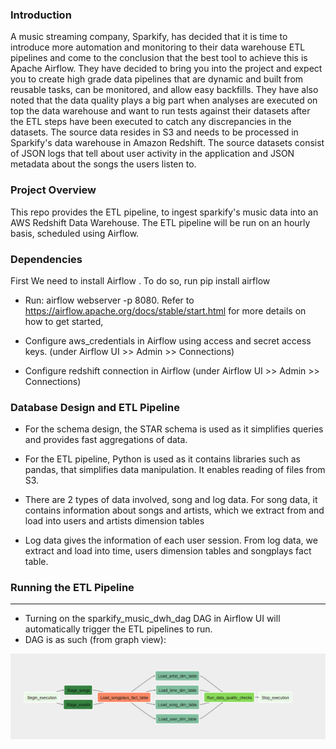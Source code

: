 ### Introduction
A music streaming company, Sparkify, has decided that it is time to introduce more automation and monitoring to their data warehouse ETL pipelines and come to the conclusion that the best tool to achieve this is Apache Airflow.
They have decided to bring you into the project and expect you to create high grade data pipelines that are dynamic and built from reusable tasks, can be monitored, and allow easy backfills. They have also noted that the data quality plays a big part when analyses are executed on top the data warehouse and want to run tests against their datasets after the ETL steps have been executed to catch any discrepancies in the datasets.
The source data resides in S3 and needs to be processed in Sparkify's data warehouse in Amazon Redshift. The source datasets consist of JSON logs that tell about user activity in the application and JSON metadata about the songs the users listen to.

### Project Overview
This repo provides the ETL pipeline, to ingest sparkify's music data into an AWS Redshift Data Warehouse. The ETL pipeline will be run on an hourly basis, scheduled using Airflow.


### Dependencies
First We need to install Airflow . To do so, run pip install airflow

* Run: airflow webserver -p 8080. Refer to https://airflow.apache.org/docs/stable/start.html for more details on how to get started,

* Configure aws_credentials in Airflow using access and secret access keys. (under Airflow UI >> Admin >> Connections)

* Configure redshift connection in Airflow (under Airflow UI >> Admin >> Connections)

### Database Design and ETL Pipeline
* For the schema design, the STAR schema is used as it simplifies queries and provides fast aggregations of data.

* For the ETL pipeline, Python is used as it contains libraries such as pandas, that simplifies data manipulation. It enables reading of files from S3.

* There are 2 types of data involved, song and log data. For song data, it contains information about songs and artists, which we extract from and load into users and artists dimension tables

* Log data gives the information of each user session. From log data, we extract and load into time, users dimension tables and songplays fact table.

### Running the ETL Pipeline
---
* Turning on the sparkify_music_dwh_dag DAG in Airflow UI will automatically trigger the ETL pipelines to run.
* DAG is as such (from graph view):

![DAG](snapshots/dag.PNG)
